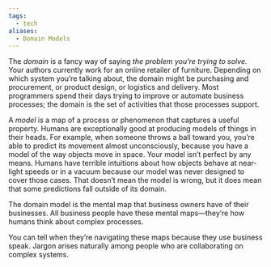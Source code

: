 ```yaml
---
tags:
  - tech
aliases:
  - Domain Models
---
```

The _domain_ is a fancy way of saying _the problem you’re trying to solve._ 
Your authors currently work for an online retailer of furniture. 
Depending on which system you’re talking about, the domain might be purchasing and procurement, or product design, or logistics and delivery. 
Most programmers spend their days trying to improve or automate business processes; the domain is the set of activities that those processes support.

A _model_ is a map of a process or phenomenon that captures a useful property. 
Humans are exceptionally good at producing models of things in their heads. 
For example, when someone throws a ball toward you, you’re able to predict its movement almost unconsciously, because you have a model of the way objects move in space. 
Your model isn’t perfect by any means. 
Humans have terrible intuitions about how objects behave at near-light speeds or in a vacuum because our model was never designed to cover those cases. 
That doesn’t mean the model is wrong, but it does mean that some predictions fall outside of its domain.

The domain model is the mental map that business owners have of their businesses. 
All business people have these mental maps—​they’re how humans think about complex processes.

You can tell when they’re navigating these maps because they use business speak. 
Jargon arises naturally among people who are collaborating on complex systems.

